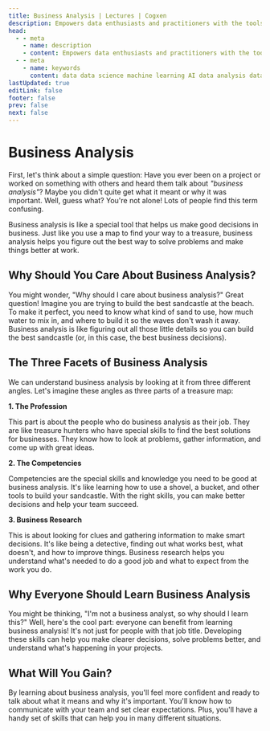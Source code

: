 ```yaml
---
title: Business Analysis | Lectures | Cogxen
description: Empowers data enthusiasts and practitioners with the tools and knowledge to unlock the potential of data.
head:
  - - meta
    - name: description
    - content: Empowers data enthusiasts and practitioners with the tools and knowledge to unlock the potential of data.
  - - meta
    - name: keywords
      content: data data science machine learning AI data analysis data-driven data enthusiasts data practitioners
lastUpdated: true
editLink: false
footer: false
prev: false
next: false
---
```


# Business Analysis

First, let's think about a simple question: Have you ever been on a project or worked on something with others and heard them talk about _"business analysis"_? Maybe you didn't quite get what it meant or why it was important. Well, guess what? You're not alone! Lots of people find this term confusing.

Business analysis is like a special tool that helps us make good decisions in business. Just like you use a map to find your way to a treasure, business analysis helps you figure out the best way to solve problems and make things better at work.

## Why Should You Care About Business Analysis?

You might wonder, "Why should I care about business analysis?" Great question! Imagine you are trying to build the best sandcastle at the beach. To make it perfect, you need to know what kind of sand to use, how much water to mix in, and where to build it so the waves don't wash it away. Business analysis is like figuring out all those little details so you can build the best sandcastle (or, in this case, the best business decisions).

## The Three Facets of Business Analysis

We can understand business analysis by looking at it from three different angles. Let's imagine these angles as three parts of a treasure map:

**1. The Profession**

This part is about the people who do business analysis as their job. They are like treasure hunters who have special skills to find the best solutions for businesses. They know how to look at problems, gather information, and come up with great ideas.

**2. The Competencies**

Competencies are the special skills and knowledge you need to be good at business analysis. It's like learning how to use a shovel, a bucket, and other tools to build your sandcastle. With the right skills, you can make better decisions and help your team succeed.

**3. Business Research**

This is about looking for clues and gathering information to make smart decisions. It's like being a detective, finding out what works best, what doesn't, and how to improve things. Business research helps you understand what's needed to do a good job and what to expect from the work you do.

## Why Everyone Should Learn Business Analysis

You might be thinking, "I'm not a business analyst, so why should I learn this?" Well, here's the cool part: everyone can benefit from learning business analysis! It's not just for people with that job title. Developing these skills can help you make clearer decisions, solve problems better, and understand what's happening in your projects.

## What Will You Gain?

By learning about business analysis, you'll feel more confident and ready to talk about what it means and why it's important. You'll know how to communicate with your team and set clear expectations. Plus, you'll have a handy set of skills that can help you in many different situations.
